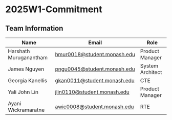 # 2025W1-Commitment

## Team Information
| Name        | Email       | Role       |
| ----------- | ----------- | ----------- |
| Harshath Muruganantham| hmur0018@student.monash.edu| Product Manager|
| James Nguyen| pngu0045@student.monash.edu| System Architect|
| Georgia Kanellis | gkan0011@student.monash.edu| CTE|
| Yali John Lin | jlin0110@student.monash.edu   | Product Manager   |
| Ayani Wickramaratne | awic0008@student.monash.edu | RTE |
